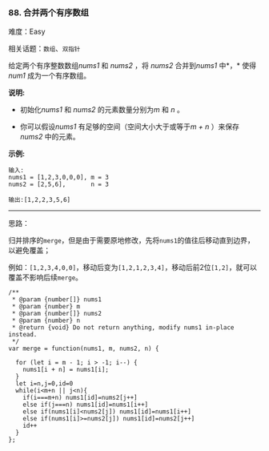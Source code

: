 ### 88. 合并两个有序数组

难度：Easy

相关话题：`数组`、`双指针`

给定两个有序整数数组*nums1* 和 *nums2* ，将 *nums2* 合并到*nums1* 中*，* 使得*num1* 成为一个有序数组。



**说明:** 




* 初始化*nums1*  和 *nums2*  的元素数量分别为*m*  和 *n* 。

* 你可以假设*nums1* 有足够的空间（空间大小大于或等于*m + n* ）来保存 *nums2*  中的元素。





**示例:** 



```
输入:
nums1 = [1,2,3,0,0,0], m = 3
nums2 = [2,5,6],       n = 3

输出:[1,2,2,3,5,6]
```



-----

思路：

归并排序的`merge`，但是由于需要原地修改，先将`nums1`的值往后移动直到边界，以避免覆盖；

例如：`[1,2,3,4,0,0]`，移动后变为`[1,2,1,2,3,4]`，移动后前2位`[1,2]`，就可以覆盖不影响后续`merge`。

```
/**
 * @param {number[]} nums1
 * @param {number} m
 * @param {number[]} nums2
 * @param {number} n
 * @return {void} Do not return anything, modify nums1 in-place instead.
 */
var merge = function(nums1, m, nums2, n) {
  
  for (let i = m - 1; i > -1; i--) {
    nums1[i + n] = nums1[i];
  }
  let i=n,j=0,id=0
  while(i<m+n || j<n){
    if(i===m+n) nums1[id]=nums2[j++]
    else if(j===n) nums1[id]=nums1[i++]
    else if(nums1[i]<nums2[j]) nums1[id]=nums1[i++]
    else if(nums1[i]>=nums2[j]) nums1[id]=nums2[j++]
    id++
  }
};
```

